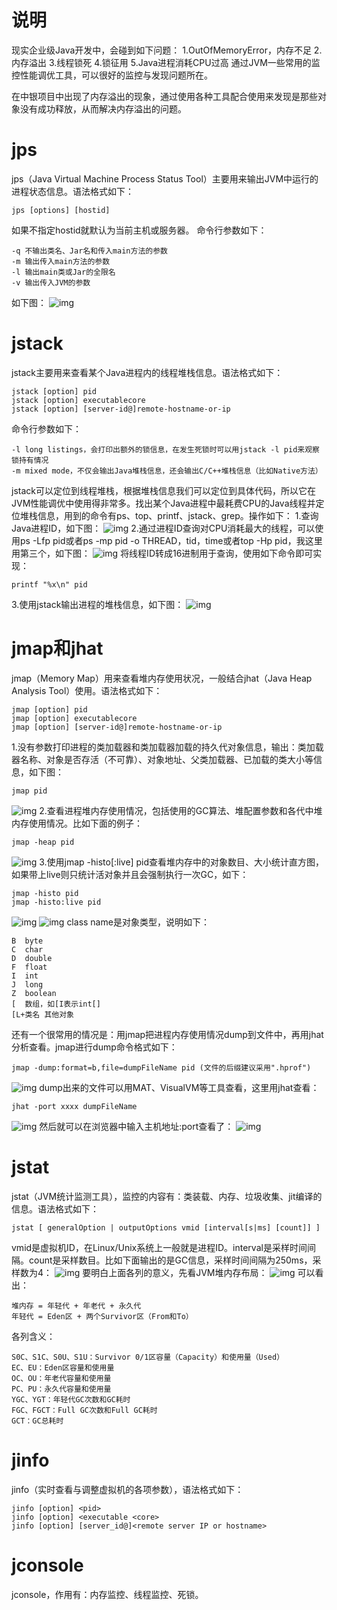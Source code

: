 # 说明

现实企业级Java开发中，会碰到如下问题：
1.OutOfMemoryError，内存不足
2.内存溢出
3.线程锁死
4.锁征用
5.Java进程消耗CPU过高
通过JVM一些常用的监控性能调优工具，可以很好的监控与发现问题所在。

在中银项目中出现了内存溢出的现象，通过使用各种工具配合使用来发现是那些对象没有成功释放，从而解决内存溢出的问题。





















# jps

jps（Java Virtual Machine Process Status Tool）主要用来输出JVM中运行的进程状态信息。语法格式如下：

```
jps [options] [hostid]
```

如果不指定hostid就默认为当前主机或服务器。
命令行参数如下：

```
-q 不输出类名、Jar名和传入main方法的参数
-m 输出传入main方法的参数
-l 输出main类或Jar的全限名
-v 输出传入JVM的参数
```

如下图：
![img](https://img.kancloud.cn/45/2a/452a9a288d9dcf43fa7260ca48ecc645_907x331.png)











# jstack

jstack主要用来查看某个Java进程内的线程堆栈信息。语法格式如下：

```
jstack [option] pid
jstack [option] executablecore
jstack [option] [server-id@]remote-hostname-or-ip
```

命令行参数如下：

```
-l long listings，会打印出额外的锁信息，在发生死锁时可以用jstack -l pid来观察锁持有情况
-m mixed mode，不仅会输出Java堆栈信息，还会输出C/C++堆栈信息（比如Native方法）
```

jstack可以定位到线程堆栈，根据堆栈信息我们可以定位到具体代码，所以它在JVM性能调优中使用得非常多。找出某个Java进程中最耗费CPU的Java线程并定位堆栈信息，用到的命令有ps、top、printf、jstack、grep。操作如下：
1.查询Java进程ID，如下图：
![img](https://img.kancloud.cn/80/88/80880ea353d29bc2af639dacac7e54e6_1253x250.png)
2.通过进程ID查询对CPU消耗最大的线程，可以使用ps -Lfp pid或者ps -mp pid -o THREAD，tid，time或者top -Hp pid，我这里用第三个，如下图：
![img](https://img.kancloud.cn/c8/51/c8514733a77455ac5cda422b8c50a66c_792x392.png)
将线程ID转成16进制用于查询，使用如下命令即可实现：

```
printf "%x\n" pid
```

3.使用jstack输出进程的堆栈信息，如下图：
![img](https://img.kancloud.cn/b3/cd/b3cd0af7a852133daee449cb6ecacd2e_763x263.png)

















# jmap和jhat

jmap（Memory Map）用来查看堆内存使用状况，一般结合jhat（Java Heap Analysis Tool）使用。语法格式如下：

```
jmap [option] pid
jmap [option] executablecore
jmap [option] [server-id@]remote-hostname-or-ip
```

1.没有参数打印进程的类加载器和类加载器加载的持久代对象信息，输出：类加载器名称、对象是否存活（不可靠）、对象地址、父类加载器、已加载的类大小等信息，如下图：

```
jmap pid
```

![img](https://img.kancloud.cn/fa/64/fa64afebe2bedd82e3093ba3c8791f58_1920x784.png)
2.查看进程堆内存使用情况，包括使用的GC算法、堆配置参数和各代中堆内存使用情况。比如下面的例子：

```
jmap -heap pid
```

![img](https://img.kancloud.cn/e4/91/e491c0650bcd0646646ac40bd198ac49_1920x784.png)
3.使用jmap -histo[:live] pid查看堆内存中的对象数目、大小统计直方图，如果带上live则只统计活对象并且会强制执行一次GC，如下：

```
jmap -histo pid
jmap -histo:live pid
```

![img](https://img.kancloud.cn/da/83/da83ad60e4c012a7b9926e9772fc0cb7_1920x784.png)
![img](https://img.kancloud.cn/2e/f1/2ef1a35d8d3fd445496543959e6c4f34_1920x784.png)
class name是对象类型，说明如下：

```
B  byte
C  char
D  double
F  float
I  int
J  long
Z  boolean
[  数组，如[I表示int[]
[L+类名 其他对象
```

还有一个很常用的情况是：用jmap把进程内存使用情况dump到文件中，再用jhat分析查看。jmap进行dump命令格式如下：

```
jmap -dump:format=b,file=dumpFileName pid (文件的后缀建议采用".hprof")
```

![img](https://img.kancloud.cn/64/88/648865b43b9f8ef7edcd41081143066b_1920x784.png)
dump出来的文件可以用MAT、VisualVM等工具查看，这里用jhat查看：

```
jhat -port xxxx dumpFileName
```

![img](https://img.kancloud.cn/3b/46/3b460b42b2b1a1cf3ccc0d6207b2b543_1920x784.png)
然后就可以在浏览器中输入主机地址:port查看了：
![img](https://img.kancloud.cn/f3/15/f315dab16ed2f08552d7016e18fb7a23_1920x1030.png)



















# jstat

jstat（JVM统计监测工具），监控的内容有：类装载、内存、垃圾收集、jit编译的信息。语法格式如下：

```
jstat [ generalOption | outputOptions vmid [interval[s|ms] [count]] ]
```

vmid是虚拟机ID，在Linux/Unix系统上一般就是进程ID。interval是采样时间间隔。count是采样数目。比如下面输出的是GC信息，采样时间间隔为250ms，采样数为4：
![img](https://img.kancloud.cn/fc/b8/fcb84478358ae88db799705d2d2b0d26_1920x784.png)
要明白上面各列的意义，先看JVM堆内存布局：
![img](https://img.kancloud.cn/9f/fc/9ffc9bfcf35c17cef29284415e0a6171_300x158.png)
可以看出：

```
堆内存 = 年轻代 + 年老代 + 永久代
年轻代 = Eden区 + 两个Survivor区（From和To）
```

各列含义：

```
S0C、S1C、S0U、S1U：Survivor 0/1区容量（Capacity）和使用量（Used）
EC、EU：Eden区容量和使用量
OC、OU：年老代容量和使用量
PC、PU：永久代容量和使用量
YGC、YGT：年轻代GC次数和GC耗时
FGC、FGCT：Full GC次数和Full GC耗时
GCT：GC总耗时
```





























# jinfo

jinfo（实时查看与调整虚拟机的各项参数），语法格式如下：

```
jinfo [option] <pid>
jinfo [option] <executable <core>
jinfo [option] [server_id@]<remote server IP or hostname>
```



















# jconsole

jconsole，作用有：内存监控、线程监控、死锁。